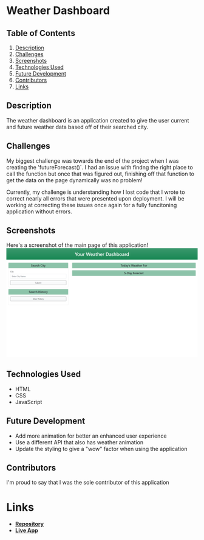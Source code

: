 # Weather Dashboard


## Table of Contents
1. [Description](#description)
2. [Challenges](#challenges)
3. [Screenshots](#screenshots)
4. [Technologies Used](#technologies-used)
5. [Future Development](#future-development)
6. [Contributors](#contributors)
7. [Links](#links)


## Description
The weather dashboard is an application created to give the user current and future weather data based off of their searched city.


## Challenges
My biggest challenge was towards the end of the project when I was creating the 'futureForecast()`. I had an issue with findng the right place to call the function but once that was figured out, finishing off that function to get the data on the page dynamically was no problem!

Currently, my challenge is understanding how I lost code that I wrote to correct nearly all errors that were presented upon deployment. I will be working at correcting these issues once again for a fully funcitoning application without errors.


## Screenshots
Here's a screenshot of the main page of this application!
![](./assets/images/weather-dashboard-cropped.png)


## Technologies Used
* HTML
* CSS
* JavaScript


## Future Development
* Add more animation for better an enhanced user experience
* Use a different API that also has weather animation
* Update the styling to give a "wow" factor when using the application


## Contributors
I'm proud to say that I was the sole contributor of this application


# Links
* **[Repository](https://github.com/maggiejoe/weather-dashboard.git)**
* **[Live App](https://maggiejoe.github.io/weather-dashboard/)**


